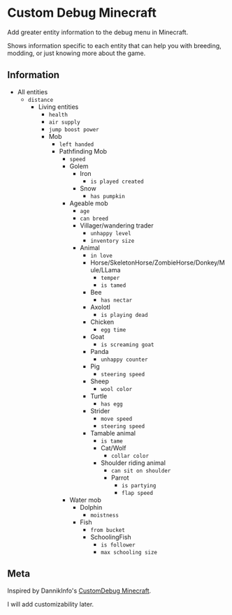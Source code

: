 # Custom Debug Minecraft

Add greater entity information to the debug menu in Minecraft.

Shows information specific to each entity that can help you with breeding, modding, or just knowing more about the game.

## Information

- All entities
  - `distance`
    - Living entities
      - `health`
      - `air supply`
      - `jump boost power`
      - Mob
        - `left handed`
        - Pathfinding Mob
          - `speed`
          - Golem
            - Iron
              - `is played created`
            - Snow
              - `has pumpkin`
          - Ageable mob
            - `age`
            - `can breed`
            - Villager/wandering trader
              - `unhappy level`
              - `inventory size`
            - Animal
              - `in love`
              - Horse/SkeletonHorse/ZombieHorse/Donkey/Mule/LLama
                - `temper`
                - `is tamed`
              - Bee
                - `has nectar`
              - Axolotl
                - `is playing dead`
              - Chicken
                - `egg time`
              - Goat
                - `is screaming goat`
              - Panda
                - `unhappy counter`
              - Pig
                - `steering speed`
              - Sheep
                - `wool color`
              - Turtle
                - `has egg`
              - Strider
                - `move speed`
                - `steering speed`
              - Tamable animal
                - `is tame`
                - Cat/Wolf
                  - `collar color`
                - Shoulder riding animal
                  - `can sit on shoulder`
                  - Parrot
                    - `is partying`
                    - `flap speed`
          - Water mob
            - Dolphin
              - `moistness`
            - Fish
              - `from bucket`
              - SchoolingFish
                - `is follower`
                - `max schooling size`

## Meta

Inspired by DannikInfo's [CustomDebug Minecraft](https://github.com/DannikInfo/CustomDebug-Minecraft-).

I will add customizability later.
